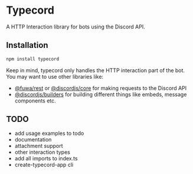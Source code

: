 # Typecord
A HTTP Interaction library for bots using the Discord API.

## Installation
```bash
npm install typecord
```
Keep in mind, typecord only handles the HTTP interaction part of the bot. You may want to use other libraries like:
- [@fuwa/rest](https://npmjs.com/package/@fuwa/rest) or [@discordjs/core](https://npmjs.com/package/@discordjs/core) for making requests to the Discord API
- [@discordjs/builders](https://npmjs.com/package/@discordjs/builders) for building different things like embeds, message components etc.
## TODO
- add usage examples to todo
- documentation
- attachment support
- other interaction types
- add all imports to index.ts
- create-typecord-app cli